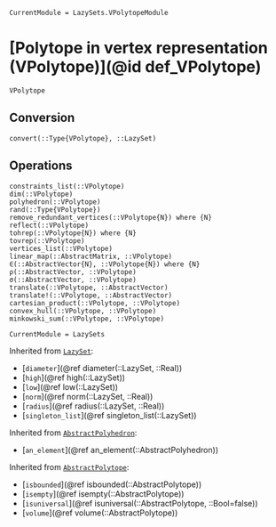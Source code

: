 ```@meta
CurrentModule = LazySets.VPolytopeModule
```

# [Polytope in vertex representation (VPolytope)](@id def_VPolytope)

```@docs
VPolytope
```

## Conversion

```@docs
convert(::Type{VPolytope}, ::LazySet)
```

## Operations

```@docs
constraints_list(::VPolytope)
dim(::VPolytope)
polyhedron(::VPolytope)
rand(::Type{VPolytope})
remove_redundant_vertices(::VPolytope{N}) where {N}
reflect(::VPolytope)
tohrep(::VPolytope{N}) where {N}
tovrep(::VPolytope)
vertices_list(::VPolytope)
linear_map(::AbstractMatrix, ::VPolytope)
∈(::AbstractVector{N}, ::VPolytope{N}) where {N}
ρ(::AbstractVector, ::VPolytope)
σ(::AbstractVector, ::VPolytope)
translate(::VPolytope, ::AbstractVector)
translate!(::VPolytope, ::AbstractVector)
cartesian_product(::VPolytope, ::VPolytope)
convex_hull(::VPolytope, ::VPolytope)
minkowski_sum(::VPolytope, ::VPolytope)
```

```@meta
CurrentModule = LazySets
```

Inherited from [`LazySet`](@ref):
* [`diameter`](@ref diameter(::LazySet, ::Real))
* [`high`](@ref high(::LazySet))
* [`low`](@ref low(::LazySet))
* [`norm`](@ref norm(::LazySet, ::Real))
* [`radius`](@ref radius(::LazySet, ::Real))
* [`singleton_list`](@ref singleton_list(::LazySet))

Inherited from [`AbstractPolyhedron`](@ref):
* [`an_element`](@ref an_element(::AbstractPolyhedron))

Inherited from [`AbstractPolytope`](@ref):
* [`isbounded`](@ref isbounded(::AbstractPolytope))
* [`isempty`](@ref isempty(::AbstractPolytope))
* [`isuniversal`](@ref isuniversal(::AbstractPolytope, ::Bool=false))
* [`volume`](@ref volume(::AbstractPolytope))
